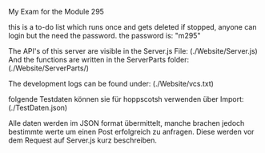 My Exam for the Module 295

this is a to-do list which runs once and gets deleted if stopped, anyone can login but the need the password. the password is: "m295"

The API's of this server are visible in the Server.js File: (./Website/Server.js)
And the functions are written in the ServerParts folder: (./Website/ServerParts/)

The development logs can be found under: (./Website/vcs.txt)

folgende Testdaten können sie für hoppscotsh verwenden über Import: (./TestDaten.json)

Alle daten werden im JSON format übermittelt, manche brachen jedoch bestimmte werte um einen Post erfolgreich zu anfragen. Diese werden vor dem Request auf Server.js kurz beschreiben.